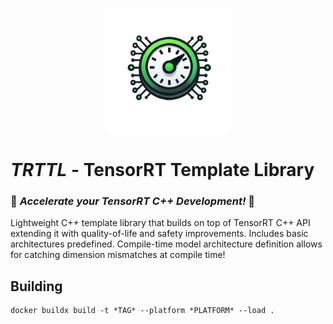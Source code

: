 <p align="center"><img src="logo.png" alt="LOGO" width="200"/></p>

# ***TRTTL*** - TensorRT Template Library
### 🚀 ***Accelerate your TensorRT C++ Development!*** 🚀

Lightweight C++ template library that builds on top of TensorRT C++ API extending it with quality-of-life and safety improvements. Includes basic architectures predefined. Compile-time model architecture definition allows for catching dimension mismatches at compile time!

## Building

```
docker buildx build -t *TAG* --platform *PLATFORM* --load .
```